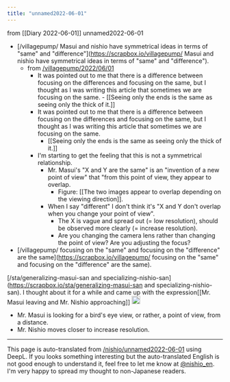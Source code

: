 ```yaml
---
title: "unnamed2022-06-01"
---
```


from  [[Diary 2022-06-01]]
unnamed2022-06-01
- [/villagepump/ Masui and nishio have symmetrical ideas in terms of "same" and "difference"](https://scrapbox.io/villagepump/ Masui and nishio have symmetrical ideas in terms of "same" and "difference").
    - from [/villagepump/2022/06/01](https://scrapbox.io/villagepump/2022/06/01)
        - It was pointed out to me that there is a difference between focusing on the differences and focusing on the same, but I thought as I was writing this article that sometimes we are focusing on the same.
                - [[Seeing only the ends is the same as seeing only the thick of it.]]
        - It was pointed out to me that there is a difference between focusing on the differences and focusing on the same, but I thought as I was writing this article that sometimes we are focusing on the same.
            - [[Seeing only the ends is the same as seeing only the thick of it.]]
        - I'm starting to get the feeling that this is not a symmetrical relationship.
            - Mr. Masui's "X and Y are the same" is an "invention of a new point of view" that "from this point of view, they appear to overlap.
                - Figure: [[The two images appear to overlap depending on the viewing direction]].
            - When I say "different" I don't think it's "X and Y don't overlap when you change your point of view".
                - The X is vague and spread out (= low resolution), should be observed more clearly (= increase resolution).
                - Are you changing the camera lens rather than changing the point of view? Are you adjusting the focus?
- [/villagepump/ focusing on the "same" and focusing on the "difference" are the same](https://scrapbox.io/villagepump/ focusing on the "same" and focusing on the "difference" are the same).

[/sta/generalizing-masui-san and specializing-nishio-san](https://scrapbox.io/sta/generalizing-masui-san and specializing-nishio-san).
I thought about it for a while and came up with the expression[[Mr. Masui leaving and Mr. Nishio approaching]] <img src='https://scrapbox.io/api/pages/sta/sta/icon' alt='/sta/sta.icon' height="19.5"/>
- Mr. Masui is looking for a bird's eye view, or rather, a point of view, from a distance.
- Mr. Nishio moves closer to increase resolution.


---
This page is auto-translated from [/nishio/unnamed2022-06-01](https://scrapbox.io/nishio/unnamed2022-06-01) using DeepL. If you looks something interesting but the auto-translated English is not good enough to understand it, feel free to let me know at [@nishio_en](https://twitter.com/nishio_en). I'm very happy to spread my thought to non-Japanese readers.